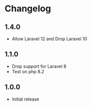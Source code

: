 # Changelog

## 1.4.0

* Allow Laravel 12 and Drop Laravel 10

## 1.1.0

* Drop support for Laravel 8
* Test on php 8.2

## 1.0.0

* Initial release
